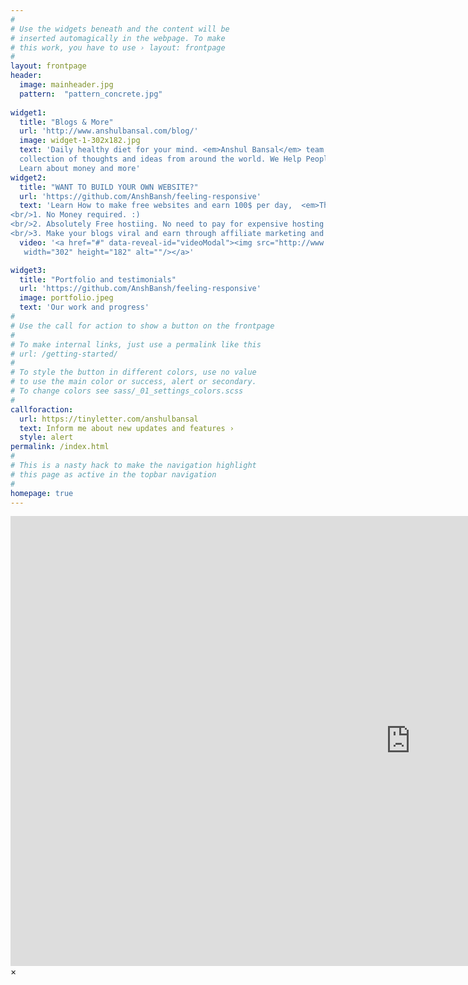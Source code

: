 ```yaml
---
#
# Use the widgets beneath and the content will be
# inserted automagically in the webpage. To make
# this work, you have to use › layout: frontpage
#
layout: frontpage
header:
  image: mainheader.jpg
  pattern:  "pattern_concrete.jpg"
  
widget1:
  title: "Blogs & More"
  url: 'http://www.anshulbansal.com/blog/'
  image: widget-1-302x182.jpg
  text: 'Daily healthy diet for your mind. <em>Anshul Bansal</em> team offers you insightful 
  collection of thoughts and ideas from around the world. We Help People Become Financially Free. 
  Learn about money and more'
widget2:
  title: "WANT TO BUILD YOUR OWN WEBSITE?"
  url: 'https://github.com/AnshBansh/feeling-responsive'
  text: 'Learn How to make free websites and earn 100$ per day,  <em>The Easy Way.</em>
<br/>1. No Money required. :)
<br/>2. Absolutely Free hostiing. No need to pay for expensive hosting services.
<br/>3. Make your blogs viral and earn through affiliate marketing and google ads.'
  video: '<a href="#" data-reveal-id="videoModal"><img src="http://www.anshulbansal.com/images/learngrow.jpg"
   width="302" height="182" alt=""/></a>'

widget3:
  title: "Portfolio and testimonials"
  url: 'https://github.com/AnshBansh/feeling-responsive'
  image: portfolio.jpeg
  text: 'Our work and progress'
#
# Use the call for action to show a button on the frontpage
#
# To make internal links, just use a permalink like this
# url: /getting-started/
#
# To style the button in different colors, use no value
# to use the main color or success, alert or secondary.
# To change colors see sass/_01_settings_colors.scss
#
callforaction:
  url: https://tinyletter.com/anshulbansal
  text: Inform me about new updates and features ›
  style: alert
permalink: /index.html
#
# This is a nasty hack to make the navigation highlight
# this page as active in the topbar navigation
#
homepage: true
---
```


<div id="videoModal" class="reveal-modal large" data-reveal="">
  <div class="flex-video widescreen vimeo" style="display: block;">
    <iframe width="1280" height="720" src="https://www.youtube.com/embed/3b5zCFSmVv" frameborder="0" allowfullscreen></iframe>
  </div>
  <a class="close-reveal-modal">&#215;</a>
</div>
